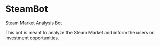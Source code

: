 # SteamBot
Steam Market Analysis Bot

This bot is meant to analyze the Steam Market and inform the users on investment opportunities.
